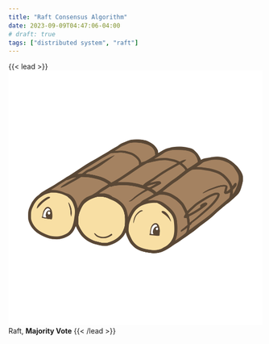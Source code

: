 ```yaml
---
title: "Raft Consensus Algorithm"
date: 2023-09-09T04:47:06-04:00
# draft: true
tags: ["distributed system", "raft"]
---
```


{{< lead >}}
<img src="raft-logo.svg" class="inline h-12 m-0 nozoom" /> Raft, **Majority Vote**
{{< /lead >}}
